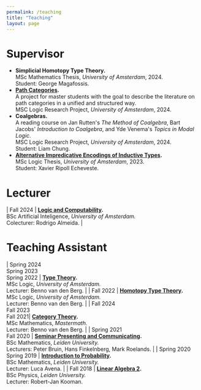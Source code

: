 ```yaml
---
permalink: /teaching
title: "Teaching"
layout: page
---
```


# Supervisor

- **Simplicial Homotopy Type Theory.** \
    MSc Mathematics Thesis, *University of Amsterdam*, 2024. \
    Student: George Magafossis.
- **[Path Categories](/path_categories.md).** \
    A project for master students with the goal to describe the literature on path categories in a unified and structured way. \
    MSC Logic Research Project, *University of Amsterdam*, 2024.
- **Coalgebras.** \
    A reading course on Jan Rutten's *The Method of Coalgebra*, Bart Jacobs' *Introduction to Coalgebra*, and Yde Venema's *Topics in Modal Logic*. \
    MSC Logic Research Project, *University of Amsterdam*, 2024. \
    Student: Liam Chung.
- **[Alternative Impredicative Encodings of Inductive Types](https://msclogic.illc.uva.nl/current-students/graduation/Defenses-2023/).** \
    MSc Logic Thesis, *University of Amsterdam*, 2023. \
    Student: Xavier Ripoll Echeveste.

# Lecturer

| Fall 2024 | **[Logic and Computability](https://studiegids.uva.nl/xmlpages/page/2024-2025/zoek-vak/vak/119724).** <br/> BSc Artificial Inteligence, *University of Amsterdam.* <br/> Colecturer: Rodrigo Almeida. |

# Teaching Assistant

| Spring 2024 <br/> Spring 2023 <br/> Spring 2022 | **[Type Theory](https://coursecatalogue.uva.nl/xmlpages/page/2023-2024-en/search-course/course/110132).** <br/> MSc Logic, *University of Amsterdam.* <br/> Lecturer: Benno van den Berg. |
| Fall 2022 | **[Homotopy Type Theory](https://homotopytypetheory.org/).** <br/> MSc Logic, *University of Amsterdam.* <br/> Lecturer: Benno van den Berg. |
| Fall 2024 <br/> Fall 2023 <br/> Fall 2021| **[Category Theory](https://elo.mastermath.nl/mod/page/view.php?id=333).** <br/> MSc Mathematics, *Mastermath.* <br/> Lecturer: Benno van den Berg. |
| Spring 2021 <br/> Fall 2020 | **[Seminar Presenting and Communicating](https://studiegids.universiteitleiden.nl/en/courses/99656/seminarium-presenteren-en-communiceren).** <br/> BSc Mathematics, *Leiden University.* <br/> Lecturers: Peter Bruin, Hans Finkelnberg, Mark Roelands. |
| Spring 2020 <br/> Spring 2019 | **[Introduction to Probability](https://studiegids.universiteitleiden.nl/en/courses/99621/inleiding-kansrekening).** <br/> BSc Mathematics, *Leiden University.* <br/> Lecturer: Luca Avena. |
| Fall 2018 | **[Linear Algebra 2](https://studiegids.universiteitleiden.nl/en/courses/81761/lineaire-algebra-2-na).** <br/> BSc Physics, *Leiden University.* <br/> Lecturer: Robert-Jan Kooman.